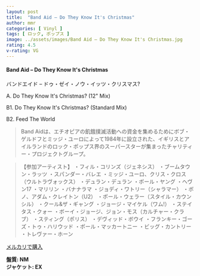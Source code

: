 ```yaml
---
layout: post
title:  "Band Aid – Do They Know It's Christmas"
author: mmr
categories: [ Vinyl ]
tags: [ ロック, ポップス ]
image: ../assets/images/Band Aid – Do They Know It's Christmas.jpg
rating: 4.5
v-rating: VG
---
```


#### Band Aid – Do They Know It's Christmas

バンドエイド – ドゥ・ゼイ・ノウ・イッツ・クリスマス?

A. Do They Know It's Christmas? (12" Mix)

B1. Do They Know It's Christmas? (Standard Mix)

B2. Feed The World

> Band Aidは、エチオピアの飢餓撲滅活動への資金を集めるためにボブ・ゲルドフとミッジ・ユーロによって1984年に設立された、イギリスとアイルランドのロック・ポップス界のスーパースターが集まったチャリティー・プロジェクトグループ。

> 【参加アーティスト】
・フィル・コリンズ（ジェネシス）
・ブームタウン・ラッツ
・スパンダー・バレエ
・ミッジ・ユーロ、クリス・クロス（ウルトラヴォックス）
・デュラン・デュラン
・ポール・ヤング
・ヘヴン17
・マリリン
・バナナラマ
・ジョディ・ワトリー（シャラマー）
・ボノ、アダム・クレイトン（U2）
・ポール・ウェラー（スタイル・カウンシル）
・クール&ザ・ギャング
・ジョージ・マイケル（ワム!）
・ステイタス・クォー
・ボーイ・ジョージ、ジョン・モス（カルチャー・クラブ）
・スティング（ポリス）
・デヴィッド・ボウイ
・フランキー・ゴーズ・トゥ・ハリウッド
・ポール・マッカートニー 
・ビッグ・カントリー
・トレヴァー・ホーン

[メルカリで購入](https://jp.mercari.com/item/m97976702543)

<div class="mt-4 mb-4 d-flex align-items-center">
<strong class="mr-1">盤質: NM</strong>
</div>
<div class="mt-4 mb-4 d-flex align-items-center">
<strong class="mr-1">ジャケット: EX</strong>
</div>
